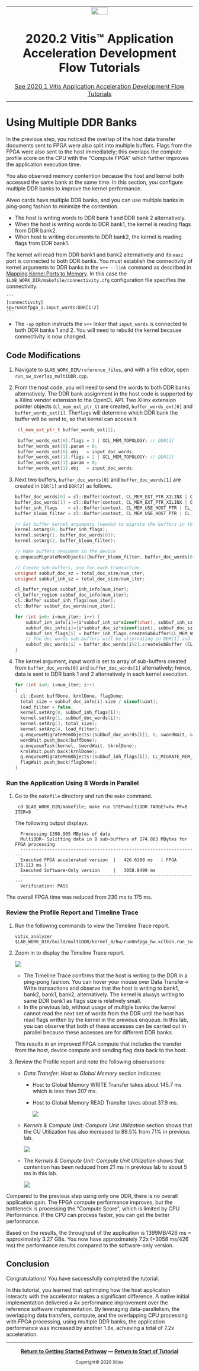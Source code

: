 <table class="sphinxhide">
 <tr>
   <td align="center"><img src="https://www.xilinx.com/content/dam/xilinx/imgs/press/media-kits/corporate/xilinx-logo.png" width="30%"/><h1>2020.2 Vitis™ Application Acceleration Development Flow Tutorials</h1>
   <a href="https://github.com/Xilinx/Vitis-Tutorials/tree/2020.1">See 2020.1 Vitis Application Acceleration Development Flow Tutorials</a>
   </td>
 </tr>
 <tr>
 <td>
 </td>
 </tr>
</table>

# Using Multiple DDR Banks

In the previous step, you noticed the overlap of the host data transfer documents sent to FPGA were also split into multiple buffers. Flags from the FPGA were also sent to the host immediately; this overlaps the compute profile score on the CPU with the "Compute FPGA" which further improves the application execution time.

You also observed memory contention because the host and kernel both accessed the same bank at the same time.
In this section, you configure multiple DDR banks to improve the kernel performance.

Alveo cards have multiple DDR banks, and you can use multiple banks in ping-pong fashion to minimize the contention.

* The host is writing words to DDR bank 1 and DDR bank 2 alternatively. 
* When the host is writing words to DDR bank1, the kernel is reading flags from DDR bank2. 
* When host is writing documents to DDR bank2, the kernel is reading flags from DDR bank1. 

The kernel will read from DDR bank1 and bank2 alternatively and its `maxi` port is connected to both DDR banks. You must establish the connectivity of kernel arguments to DDR banks in the `v++ --link` command as described in [Mapping Kernel Ports to Memory](https://www.xilinx.com/html_docs/xilinx2020_2/vitis_doc/buildingdevicebinary.html#ejl1524519365386). In this case the `$LAB_WORK_DIR/makefile/connectivity.cfg` configuration file specifies the connectivity. 

    ```
    [connectivity]
    sp=runOnfpga_1.input_words:DDR[1:2] 
    ```
   - The `-sp` option instructs the `v++` linker that `input_words` is connected to both DDR banks 1 and 2. You will need to rebuild the kernel because connectivity is now changed.


## Code Modifications

1. Navigate to `$LAB_WORK_DIR/reference_files`, and with a file editor, open `run_sw_overlap_multiDDR.cpp`.

3. From the host code, you will need to send the words to both DDR banks alternatively. The DDR bank assignment in the host code is supported by a Xilinx vendor extension to the OpenCL API. Two Xilinx extension pointer objects (`cl_mem_ext_ptr_t`) are created, `buffer_words_ext[0]` and `buffer_words_ext[1]`. The`flags` will determine which DDR bank the buffer will be send to, so that kernel can access it.

   ```cpp
    cl_mem_ext_ptr_t buffer_words_ext[2];

    buffer_words_ext[0].flags = 1 | XCL_MEM_TOPOLOGY; // DDR[1]
    buffer_words_ext[0].param = 0;
    buffer_words_ext[0].obj   = input_doc_words;
    buffer_words_ext[1].flags = 2 | XCL_MEM_TOPOLOGY; // DDR[2]
    buffer_words_ext[1].param = 0;
    buffer_words_ext[1].obj   = input_doc_words;
   ```  

4. Next two buffers, `buffer_doc_words[0]` and `buffer_doc_words[1]` are created in `DDR[1]` and `DDR[2]` as follows.

    ```cpp 
    buffer_doc_words[0] = cl::Buffer(context, CL_MEM_EXT_PTR_XILINX | CL_MEM_USE_HOST_PTR | CL_MEM_READ_ONLY, total_size*sizeof(uint), &buffer_words_ext[0]);
    buffer_doc_words[1] = cl::Buffer(context, CL_MEM_EXT_PTR_XILINX | CL_MEM_USE_HOST_PTR | CL_MEM_READ_ONLY, total_size*sizeof(uint), &buffer_words_ext[1]);
    buffer_inh_flags    = cl::Buffer(context, CL_MEM_USE_HOST_PTR | CL_MEM_WRITE_ONLY, total_size*sizeof(char),output_inh_flags);
    buffer_bloom_filter = cl::Buffer(context, CL_MEM_USE_HOST_PTR | CL_MEM_READ_ONLY, bloom_filter_size*sizeof(uint),bloom_filter);

    // Set buffer kernel arguments (needed to migrate the buffers in the correct memory)
    kernel.setArg(0, buffer_inh_flags);
    kernel.setArg(1, buffer_doc_words[0]);
    kernel.setArg(2, buffer_bloom_filter);

    // Make buffers resident in the device
    q.enqueueMigrateMemObjects({buffer_bloom_filter, buffer_doc_words[0], buffer_doc_words[1], buffer_inh_flags}, CL_MIGRATE_MEM_OBJECT_CONTENT_UNDEFINED);

    // Create sub-buffers, one for each transaction
    unsigned subbuf_doc_sz = total_doc_size/num_iter;
    unsigned subbuf_inh_sz = total_doc_size/num_iter;

    cl_buffer_region subbuf_inh_info[num_iter];
    cl_buffer_region subbuf_doc_info[num_iter];
    cl::Buffer subbuf_inh_flags[num_iter];
    cl::Buffer subbuf_doc_words[num_iter];

    for (int i=0; i<num_iter; i++) {
        subbuf_inh_info[i]={i*subbuf_inh_sz*sizeof(char), subbuf_inh_sz*sizeof(char)};
        subbuf_doc_info[i]={i*subbuf_doc_sz*sizeof(uint), subbuf_doc_sz*sizeof(uint)};
        subbuf_inh_flags[i] = buffer_inh_flags.createSubBuffer(CL_MEM_WRITE_ONLY, CL_BUFFER_CREATE_TYPE_REGION, &subbuf_inh_info[i]);
        // The doc words sub-buffers will be alternating in DDR[1] and DDR[2]
        subbuf_doc_words[i] = buffer_doc_words[i%2].createSubBuffer (CL_MEM_READ_ONLY,  CL_BUFFER_CREATE_TYPE_REGION, &subbuf_doc_info[i]);
    }
    ```

5. The kernel argument, input word is set to array of sub-buffers created from `buffer_doc_words[0]` and `buffer_doc_words[1]` alternatively; hence, data is sent to DDR bank 1 and 2 alternatively in each kernel execution. 



    ```cpp 
    for (int i=0; i<num_iter; i++)
    {
      cl::Event buffDone, krnlDone, flagDone;
      total_size = subbuf_doc_info[i].size / sizeof(uint);
      load_filter = false;
      kernel.setArg(0, subbuf_inh_flags[i]);
      kernel.setArg(1, subbuf_doc_words[i]);
      kernel.setArg(3, total_size);
      kernel.setArg(4, load_filter);
      q.enqueueMigrateMemObjects({subbuf_doc_words[i]}, 0, &wordWait, &buffDone);
      wordWait.push_back(buffDone);
      q.enqueueTask(kernel, &wordWait, &krnlDone);
      krnlWait.push_back(krnlDone);
      q.enqueueMigrateMemObjects({subbuf_inh_flags[i]}, CL_MIGRATE_MEM_OBJECT_HOST, &krnlWait, &flagDone);
      flagWait.push_back(flagDone);
    }
    ```

### Run the Application Using 8 Words in Parallel

1. Go to the `makefile` directory and run the `make` command.

    ```
     cd $LAB_WORK_DIR/makefile; make run STEP=multiDDR TARGET=hw PF=8 ITER=8
    ```

    The following output displays.

    ```
      Processing 1398.905 MBytes of data
      MultiDDR- Splitting data in 8 sub-buffers of 174.863 MBytes for FPGA processing
      --------------------------------------------------------------------
      Executed FPGA accelerated version  |   426.6388 ms   ( FPGA 175.113 ms )
      Executed Software-Only version     |   3058.8499 ms
      --------------------------------------------------------------------
      Verification: PASS
    ```

  The overall FPGA time was reduced from 230 ms to 175 ms.

### Review the Profile Report and Timeline Trace
  
1. Run the following commands to view the Timeline Trace report.

    ```
    vitis_analyzer $LAB_WORK_DIR/build/multiDDR/kernel_8/hw/runOnfpga_hw.xclbin.run_summary
    ```

2. Zoom in to display the Timeline Trace report.

    ![](./images/multiDDR_timeline_trace_1.PNG)

    - The Timeline Trace confirms that the host is writing to the DDR in a ping-pong fashion. You can hover your mouse over Data Transfer-> Write transactions and observe that the host is writing to bank1, bank2, bank1, bank2, alternatively.
    The kernel is always writing to same DDR bank1 as flags size is relatively small.
    - In the previous lab, without usage of multiple banks the kernel cannot read the next set of words from the DDR until the host has read flags written by the kernel in the previous enqueue. In this lab, you can observe that both of these accesses can be carried out in parallel because these accesses are for different DDR banks. 

    This results in an improved FPGA compute that includes the transfer from the host, device compute and sending flag data back to the host.

3. Review the Profile report and note the following observations:

    *  *Data Transfer: Host to Global Memory* section indicates:
        - Host to Global Memory WRITE Transfer takes about 145.7 ms which is less than 207 ms.
        - Host to Global Memory READ Transfer takes about 37.9 ms.

          ![](./images/multiDDR_profile_host.PNG)

   * *Kernels & Compute Unit: Compute Unit Utilization* section shows that the CU Utilization has also increased to 89.5% from 71% in previous lab.

      ![](./images/multiDDR_profile_CU_util.PNG)

    * The *Kernels & Compute Unit: Compute Unit Utilization* shows that contention has been reduced from 21 ms in previous lab to about 5 ms in this lab.

      ![](./images/multiDDR_stalls.PNG)

Compared to the previous step using only one DDR, there is no overall application gain. The FPGA compute performance improves, but the bottleneck is processing the "Compute Score", which is limited by CPU Performance. If the CPU can process faster, you can get the better performance.  

Based on the results, the throughput of the application is 1399MB/426 ms = approximately 3.27 GBs. You now have approximately 7.2x (=3058 ms/426 ms) the performance results compared to the software-only version.

## Conclusion

Congratulations! You have successfully completed the tutorial.

In this tutorial, you learned that optimizing how the host application interacts with the accelerator makes a significant difference. A native initial implementation delivered a 4x performance improvement over the reference software implementation. By leveraging data-parallelism, the overlapping data transfers, compute, and the overlapping CPU processing with FPGA processing, using multiple DDR banks, the application performance was increased by another 1.8x, achieving a total of 7.2x acceleration.


---------------------------------------
<p align="center" class="sphinxhide"><b><a href="/docs/vitis-getting-started/">Return to Getting Started Pathway</a> — <a href="./README.md">Return to Start of Tutorial</a></b></p>
<p align="center" class="sphinxhide"><sup>Copyright&copy; 2020 Xilinx</sup></p>
